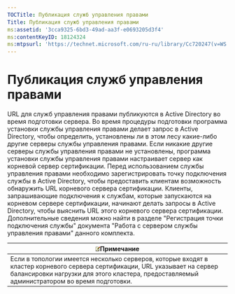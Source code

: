 ```yaml
---
TOCTitle: Публикация служб управления правами
Title: Публикация служб управления правами
ms:assetid: '3cca9325-6bd3-49ad-aa3f-e0693205d3f4'
ms:contentKeyID: 18124324
ms:mtpsurl: 'https://technet.microsoft.com/ru-ru/library/Cc720247(v=WS.10)'
---
```


Публикация служб управления правами
===================================

URL для служб управления правами публикуются в Active Directory во время подготовки сервера. Во время процедуры подготовки программа установки службы управления правами делает запрос в Active Directory, чтобы определить, установлены ли в этом лесу какие-либо другие серверы службы управления правами. Если никакие другие серверы службы управления правами не установлены, программа установки службы управления правами настраивает сервер как корневой сервер сертификации. Перед использованием службы управления правами необходимо зарегистрировать точку подключения службы в Active Directory, чтобы предоставить клиентам возможность обнаружить URL корневого сервера сертификации. Клиенты, запрашивающие подключения к службам, которые запускаются на корневом сервере сертификации, начинают делать запросы в Active Directory, чтобы выяснить URL этого корневого сервера сертификации. Дополнительные сведения можно найти в разделе "Регистрация точки подключения службы" документа "Работа с сервером службы управления правами" данного комплекта.

| ![](/security-updates/images/Cc720247.note(WS.10).gif)Примечание                                                                                                                                                  |
|------------------------------------------------------------------------------------------------------------------------------------------------------------------------------------------------------------------------------|
| Если в топологии имеется несколько серверов, которые входят в кластер корневого сервера сертификации, URL указывает на сервер балансировки нагрузки для этого кластера, предоставляемый администратором во время подготовки. |
